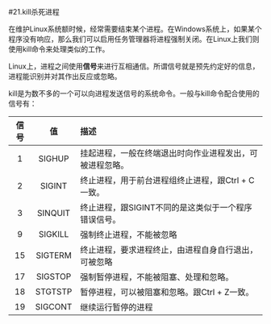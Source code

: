 #21.kill杀死进程

在维护Linux系统额时候，经常需要结束某个进程。在Windows系统上，如果某个程序没有响应，那么我们可以启用任务管理器将进程强制关闭。在Linux上我们则使用kill命令来处理类似的工作。

Linux上，进程之间使用**信号**来进行互相通信。所谓信号就是预先约定好的信息，进程能识别并对其作出反应或忽略。

kill是为数不多的一个可以向进程发送信号的系统命令。一般与kill命令配合使用的信号有：

信号        |值         |描述
:----------:|:---------:|:--------
1           |SIGHUP     |挂起进程，一般在终端退出时向作业进程发出，可被进程忽略。
2           |SIGINT     |终止进程，用于前台进程组终止进程，跟Ctrl + C一致。
3           |SINQUIT    |终止进程，跟SIGINT不同的是这类似于一个程序错误信号。
9           |SIGKILL    |强制终止进程，不能被忽略    
15          |SIGTERM    |终止进程，要求进程终止，由进程自身自行退出，可被忽略
17          |SIGSTOP    |强制暂停进程，不能被阻塞、处理和忽略。
18          |STGTSTP    |暂停进程，可以被阻塞和忽略。跟Ctrl + Z一致。
19          |SIGCONT    |继续运行暂停的进程